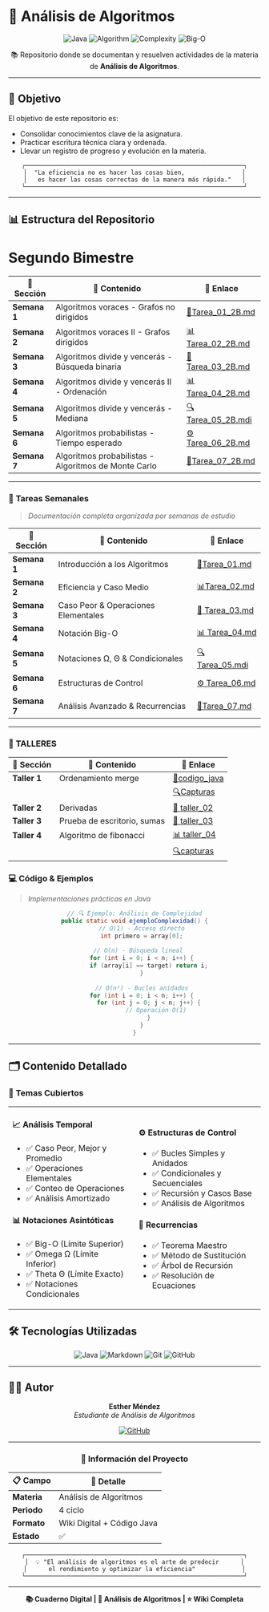 # 🚀 Análisis de Algoritmos

<div align="center">

![Java](https://img.shields.io/badge/Java-ED8B00?style=for-the-badge&logo=openjdk&logoColor=white)
![Algorithm](https://img.shields.io/badge/Algorithm-Analysis-blue?style=for-the-badge&logo=algorithm&logoColor=white)
![Complexity](https://img.shields.io/badge/Time-Complexity-green?style=for-the-badge&logo=clock&logoColor=white)
![Big-O](https://img.shields.io/badge/Big--O-Notation-red?style=for-the-badge&logo=mathematics&logoColor=white)


  📚 Repositorio donde se documentan y resuelven actividades de la materia de **Análisis de Algoritmos**.

---

</div>

## 🚀 Objetivo

El objetivo de este repositorio es:

- Consolidar conocimientos clave de la asignatura.
- Practicar escritura técnica clara y ordenada.
- Llevar un registro de progreso y evolución en la materia.

<div align="center">

```
┌─────────────────────────────────────────────────────────────┐
│  "La eficiencia no es hacer las cosas bien,                │
│   es hacer las cosas correctas de la manera más rápida."   │
└─────────────────────────────────────────────────────────────┘
```

</div>

---

## 📊 Estructura del Repositorio
# Segundo Bimestre 
| 📁 **Sección** | 🎯 **Contenido** | 🔗 **Enlace** |
|----------------|------------------|---------------|
| **Semana 1** | Algoritmos voraces - Grafos no dirigidos   | [📖Tarea_01_2B.md](tareas/Tarea_01_2B.md) |
| **Semana 2** | Algoritmos voraces II - Grafos dirigidos          | [📊Tarea_02_2B.md](tareas/Tarea_02/Tarea_02_2B.md) |
| **Semana 3** | Algoritmos divide y vencerás - Búsqueda binaria | [📖 Tarea_03_2B.md](tareas/Tarea_03_2B.md) |
| **Semana 4** | Algoritmos divide y vencerás II - Ordenación | [📊 Tarea_04_2B.md](tareas/Tarea_04_2B.md) |
| **Semana 5** | Algoritmos divide y vencerás -Mediana | [🔍 Tarea_05_2B.mdi](tareas/Tarea_05_2B.md) |
| **Semana 6** | Algoritmos probabilistas -  Tiempo esperado  | [⚙️ Tarea_06_2B.md](tareas/Tarea_06_2B.md) |
| **Semana 7** | Algoritmos probabilistas - Algoritmos de Monte Carlo | [🎯Tarea_07_2B.md](tareas/Tarea_07_2B.md) |

---

### 📝 **Tareas Semanales**
> *Documentación completa organizada por semanas de estudio*

| 📁 **Sección** | 🎯 **Contenido** | 🔗 **Enlace** |
|----------------|------------------|---------------|
| **Semana 1** | Introducción a los Algoritmos   | [📖Tarea_01.md](tareas/Tarea_01.md) |
| **Semana 2** | Eficiencia y Caso Medio           | [📊Tarea_02.md](tareas/Tarea_02/Tarea_02.md) |
| **Semana 3** | Caso Peor & Operaciones Elementales | [📖 Tarea_03.md](tareas/Tarea_03.md) |
| **Semana 4** | Notación Big-O | [📊 Tarea_04.md](tareas/Tarea_04.md) |
| **Semana 5** | Notaciones Ω, Θ & Condicionales | [🔍 Tarea_05.mdi](tareas/Tarea_05.md) |
| **Semana 6** | Estructuras de Control | [⚙️ Tarea_06.md](tareas/Tarea_06.md) |
| **Semana 7** | Análisis Avanzado & Recurrencias | [🎯Tarea_07.md](tareas/Tarea_07.md) |

--- 
### 📝 **TALLERES**

| 📁 **Sección** | 🎯 **Contenido** | 🔗 **Enlace** |
|----------------|------------------|---------------|
| **Taller 1** | Ordenamiento merge   | [🎯codigo_java](talleres/semana_02/codigo_java)|
|      |                                                    | [🔍Capturas](talleres/semana_02/Capturas) |
| **Taller 2** | Derivadas | [📖 taller_02](talleres/taller_02) |
| **Taller 3** | Prueba de escritorio, sumas | [📖 taller_03](talleres/taller_03) |
| **Taller 4** | Algoritmo de fibonacci | [📊 taller_04](talleres/taller_04/codigo_java) |
|      |                                                    | [🔍capturas](talleres/taller_04/capturas) |

### 💻 **Código & Ejemplos**
> *Implementaciones prácticas en Java*

<div align="center">

```java
// 🔍 Ejemplo: Análisis de Complejidad
public static void ejemploComplexidad() {
    // O(1) - Acceso directo
    int primero = array[0];
    
    // O(n) - Búsqueda lineal  
    for (int i = 0; i < n; i++) {
        if (array[i] == target) return i;
    }
    
    // O(n²) - Bucles anidados
    for (int i = 0; i < n; i++) {
        for (int j = 0; j < n; j++) {
            // Operación O(1)
        }
    }
}
```

</div>

---

## 🗂️ Contenido Detallado

### 🎯 **Temas Cubiertos**

<table>
<tr>
<td width="50%">

#### 📈 **Análisis Temporal**
- ✅ Caso Peor, Mejor y Promedio
- ✅ Operaciones Elementales
- ✅ Conteo de Operaciones
- ✅ Análisis Amortizado

#### 📊 **Notaciones Asintóticas**
- ✅ Big-O (Límite Superior)
- ✅ Omega Ω (Límite Inferior)  
- ✅ Theta Θ (Límite Exacto)
- ✅ Notaciones Condicionales

</td>
<td width="50%">

#### ⚙️ **Estructuras de Control**
- ✅ Bucles Simples y Anidados
- ✅ Condicionales y Secuenciales
- ✅ Recursión y Casos Base
- ✅ Análisis de Algoritmos

#### 🧮 **Recurrencias**
- ✅ Teorema Maestro
- ✅ Método de Sustitución
- ✅ Árbol de Recursión
- ✅ Resolución de Ecuaciones

</td>
</tr>
</table>
	

## 🛠️ Tecnologías Utilizadas

<div align="center">

![Java](https://img.shields.io/badge/Java-17+-orange?style=flat-square&logo=openjdk)
![Markdown](https://img.shields.io/badge/Markdown-Documentation-blue?style=flat-square&logo=markdown)
![Git](https://img.shields.io/badge/Git-Version%20Control-red?style=flat-square&logo=git)
![GitHub](https://img.shields.io/badge/GitHub-Repository-black?style=flat-square&logo=github)

</div>



---

## 👨‍💻 Autor

<div align="center">

**Esther Méndez**  
*Estudiante de Análisis de Algoritmos*

[![GitHub](https://img.shields.io/badge/GitHub-Esthermendez5-black?style=for-the-badge&logo=github)](https://github.com/Esthermendez5)

---

### 📅 **Información del Proyecto**

| 📋 **Campo** | 📝 **Detalle** |
|-------------|----------------|
| **Materia** | Análisis de Algoritmos |
| **Periodo** | 4 ciclo|
| **Formato** | Wiki Digital + Código Java |
| **Estado** | ✅  |

</div>



<div align="center">



```
┌─────────────────────────────────────────────────────────────┐
│  💡 "El análisis de algoritmos es el arte de predecir      │
│      el rendimiento y optimizar la eficiencia"             │
└─────────────────────────────────────────────────────────────┘
```

---

**📚 Cuaderno Digital | 🚀 Análisis de Algoritmos | ⭐ Wiki Completa**

</div>
